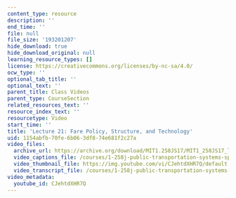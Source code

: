 ```yaml
---
content_type: resource
description: ''
end_time: ''
file: null
file_size: '193201207'
hide_download: true
hide_download_original: null
learning_resource_types: []
license: https://creativecommons.org/licenses/by-nc-sa/4.0/
ocw_type: ''
optional_tab_title: ''
optional_text: ''
parent_title: Class Videos
parent_type: CourseSection
related_resources_text: ''
resource_index_text: ''
resourcetype: Video
start_time: ''
title: 'Lecture 21: Fare Policy, Structure, and Technology'
uid: 1154abfb-70fe-6b06-3df8-74e681f2c27a
video_files:
  archive_url: https://archive.org/download/MIT1.258JS17/MIT1_258JS17_lec21_300k.mp4
  video_captions_file: /courses/1-258j-public-transportation-systems-spring-2017/d0aabc38ec185989b5c722aabf3ed8df_CJehtdXHR7Q.vtt
  video_thumbnail_file: https://img.youtube.com/vi/CJehtdXHR7Q/default.jpg
  video_transcript_file: /courses/1-258j-public-transportation-systems-spring-2017/ec94be3b8a3e785f20727736ace0abc2_CJehtdXHR7Q.pdf
video_metadata:
  youtube_id: CJehtdXHR7Q
---
```

